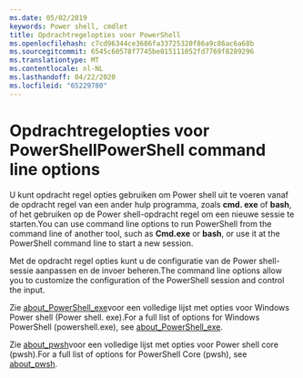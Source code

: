 ```yaml
---
ms.date: 05/02/2019
keywords: Power shell, cmdlet
title: Opdrachtregelopties voor PowerShell
ms.openlocfilehash: c7cd96344ce3686fa33725320f86a9c86ac6a68b
ms.sourcegitcommit: 6545c60578f7745be015111052fd7769f8289296
ms.translationtype: MT
ms.contentlocale: nl-NL
ms.lasthandoff: 04/22/2020
ms.locfileid: "65229780"
---
```

# <a name="powershell-command-line-options"></a><span data-ttu-id="8f0d4-103">Opdrachtregelopties voor PowerShell</span><span class="sxs-lookup"><span data-stu-id="8f0d4-103">PowerShell command line options</span></span>

<span data-ttu-id="8f0d4-104">U kunt opdracht regel opties gebruiken om Power shell uit te voeren vanaf de opdracht regel van een ander hulp programma, zoals **cmd. exe** of **bash**, of het gebruiken op de Power shell-opdracht regel om een nieuwe sessie te starten.</span><span class="sxs-lookup"><span data-stu-id="8f0d4-104">You can use command line options to run PowerShell from the command line of another tool, such as **Cmd.exe** or **bash**, or use it at the PowerShell command line to start a new session.</span></span>

<span data-ttu-id="8f0d4-105">Met de opdracht regel opties kunt u de configuratie van de Power shell-sessie aanpassen en de invoer beheren.</span><span class="sxs-lookup"><span data-stu-id="8f0d4-105">The command line options allow you to customize the configuration of the PowerShell session and control the input.</span></span>

<span data-ttu-id="8f0d4-106">Zie [about_PowerShell_exe](/powershell/module/Microsoft.PowerShell.Core/About/about_PowerShell_exe)voor een volledige lijst met opties voor Windows Power shell (Power shell. exe).</span><span class="sxs-lookup"><span data-stu-id="8f0d4-106">For a full list of options for Windows PowerShell (powershell.exe), see [about_PowerShell_exe](/powershell/module/Microsoft.PowerShell.Core/About/about_PowerShell_exe).</span></span>

<span data-ttu-id="8f0d4-107">Zie [about_pwsh](/powershell/module/Microsoft.PowerShell.Core/About/about_pwsh)voor een volledige lijst met opties voor Power shell core (pwsh).</span><span class="sxs-lookup"><span data-stu-id="8f0d4-107">For a full list of options for PowerShell Core (pwsh), see [about_pwsh](/powershell/module/Microsoft.PowerShell.Core/About/about_pwsh).</span></span>
